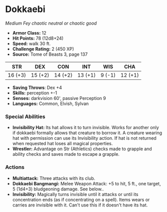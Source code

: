 # Dokkaebi

*Medium* *Fey* *chaotic neutral or chaotic good*

- **Armor Class:** 12
- **Hit Points:** 78 (12d8+24)
- **Speed:** walk 30 ft.
- **Challenge Rating:** 2 (450 XP)
- **Source:** Tome of Beasts 3, page 137

| STR | DEX | CON | INT | WIS | CHA |
| --- | --- | --- | --- | --- | --- |
| 16 (+3) | 15 (+2) | 14 (+2) | 13 (+1) | 9 (-1) | 12 (+1) |

- **Saving Throws**: Dex +4
- **Skills:** perception +-1
- **Senses:** darkvision 60', passive Perception 9
- **Languages:** Common, Elvish, Sylvan

### Special Abilities

- **Invisibility Hat:** Its hat allows it to turn invisible. Works for another only if dokkaebi formally allows that creature to borrow it. A creature wearing hat with permission can use its Invisibility action. If hat is not returned when requested hat loses all magical properties.
- **Wrestler:** Advantage on Str (Athletics) checks made to grapple and ability checks and saves made to escape a grapple.

### Actions

- **Multiattack:** Three attacks with its club.
- **Dokkaebi Bangmangi:** Melee Weapon Attack: +5 to hit, 5 ft., one target, 5 (1d4+3) bludgeoning damage. See below..
- **Invisibility:** Magically turns invisible until it attacks or until its concentration ends (as if concentrating on a spell). Items wears or carries are invisible with it. Can't use this if it doesn't have its hat.


